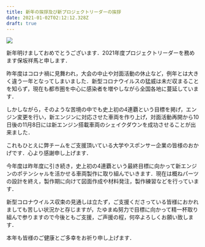 ```yaml
---
title: 新年の挨拶及び新プロジェクトリーダーの挨拶
date: 2021-01-02T02:12:12.328Z
draft: true
---
```

![](dsc_00267.jpg)

新年明けましておめでとうございます．2021年度プロジェクトリーダーを務めます保坂祥馬と申します．

昨年度はコロナ禍に見舞われ，大会の中止や対面活動の休止など，例年とは大きく違う一年となってしまいました．新型コロナウイルスの猛威は未だ収まることを知らず，現在も都市圏を中心に感染者を増やしながら全国各地に蔓延しています．

しかしながら，そのような苦境の中でも史上初の4連覇という目標を掲げ，エンジン変更を行い，新エンジンに対応させた車両を作り上げ，対面活動再開から10日後の11月8日には新エンジン搭載車両のシェイクダウンを成功させることが出来ました．

これもひとえに弊チームをご支援頂いている大学やスポンサー企業の皆様のおかげです．心より感謝申し上げます．

今年度は昨年度に引き続き，史上初の4連覇という最終目標に向かって新エンジンのポテンシャルを活かせる車両製作に取り組んでいきます．現在は概ねパーツの設計を終え，製作期に向けて図面作成や材料発注，製作練習などを行っています．

新型コロナウイルス収束の見通しは立たず，ご支援くださっている皆様におかれましても苦しい状況かと存じますが，たゆまぬ努力で目標に向かって精一杯取り組んで参りますので今後ともご支援，ご声援の程，何卒よろしくお願い致します．

本年も皆様のご健康とご多幸をお祈り申し上げます．